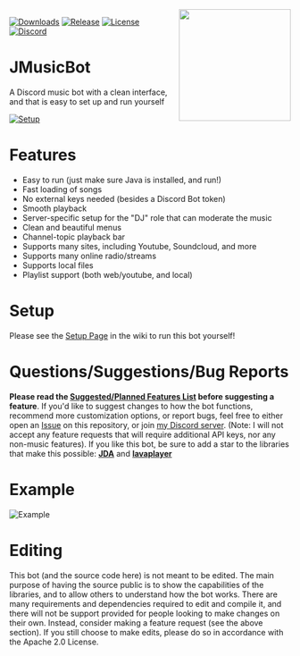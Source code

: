 <img align="right" src="https://i.imgur.com/zrE80HY.png" height="200" width="200">

[![Downloads](https://img.shields.io/github/downloads/jagrosh/MusicBot/total.svg)](https://github.com/jagrosh/MusicBot/releases/latest)
[![Release](https://img.shields.io/github/release/jagrosh/MusicBot.svg)](https://github.com/jagrosh/MusicBot/releases/latest)
[![License](https://img.shields.io/github/license/jagrosh/MusicBot.svg)](https://github.com/jagrosh/MusicBot/blob/master/LICENSE)
[![Discord](https://discordapp.com/api/guilds/147698382092238848/widget.png)](https://discord.gg/0p9LSGoRLu6Pet0k)

# JMusicBot
A Discord music bot with a clean interface, and that is easy to set up and run yourself

[![Setup](http://i.imgur.com/VvXYp5j.png)](https://github.com/jagrosh/MusicBot/wiki/Setup)

# Features
* Easy to run (just make sure Java is installed, and run!)
* Fast loading of songs
* No external keys needed (besides a Discord Bot token)
* Smooth playback
* Server-specific setup for the "DJ" role that can moderate the music
* Clean and beautiful menus
* Channel-topic playback bar
* Supports many sites, including Youtube, Soundcloud, and more
* Supports many online radio/streams
* Supports local files
* Playlist support (both web/youtube, and local)

# Setup
Please see the [Setup Page](https://github.com/jagrosh/MusicBot/wiki/Setup) in the wiki to run this bot yourself!

# Questions/Suggestions/Bug Reports
**Please read the [Suggested/Planned Features List](https://github.com/jagrosh/MusicBot/projects/1) before suggesting a feature**. If you'd like to suggest changes to how the bot functions, recommend more customization options, or report bugs, feel free to either open an [Issue](https://github.com/jagrosh/MusicBot/issues) on this repository, or join [my Discord server](https://discord.gg/0p9LSGoRLu6Pet0k). (Note: I will not accept any feature requests that will require additional API keys, nor any non-music features). If you like this bot, be sure to add a star to the libraries that make this possible: [**JDA**](https://github.com/DV8FromTheWorld/JDA) and [**lavaplayer**](https://github.com/sedmelluq/lavaplayer)

# Example
![Example](https://i.imgur.com/tevrtKt.png)

# Editing
This bot (and the source code here) is not meant to be edited. The main purpose of having the source public is to show the capabilities of the libraries, and to allow others to understand how the bot works. There are many requirements and dependencies required to edit and compile it, and there will not be support provided for people looking to make changes on their own. Instead, consider making a feature request (see the above section). If you still choose to make edits, please do so in accordance with the Apache 2.0 License.
